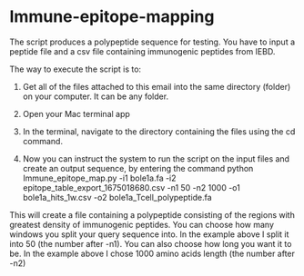 # Immune-epitope-mapping

The script produces a polypeptide sequence for testing. You have to input a peptide file and a csv file containing immunogenic peptides from IEBD.

The way to execute the script is to:

1. Get all of the files attached to this email into the same directory (folder) on your computer. It can be any folder.

2. Open your Mac terminal app

3. In the terminal, navigate to the directory containing the files using the cd command. 

4. Now you can instruct the system to run the script on the input files and create an output sequence, by entering the command
python Immune_epitope_map.py -i1 bole1a.fa -i2 epitope_table_export_1675018680.csv -n1 50 -n2 1000 -o1 bole1a_hits_1w.csv -o2 bole1a_Tcell_polypeptide.fa
 
This will create a file containing a polypeptide consisting of the regions with greatest density of immunogenic peptides. You can choose how many windows you split your query sequence into. In the example above I split it into 50 (the number after -n1). You can also choose how long you want it to be. In the example above I chose 1000 amino acids length (the number after -n2)
